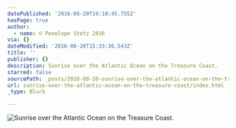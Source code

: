 ```yaml
---
datePublished: '2016-08-20T19:10:45.755Z'
hasPage: true
author:
  - name: © Penelope Stetz 2016
via: {}
dateModified: '2016-08-20T15:33:36.543Z'
title: ''
publisher: {}
description: Sunrise over the Atlantic Ocean on the Treasure Coast.
starred: false
sourcePath: _posts/2016-08-20-sunrise-over-the-atlantic-ocean-on-the-treasure-coast.md
url: sunrise-over-the-atlantic-ocean-on-the-treasure-coast/index.html
_type: Blurb

---
```

![Sunrise over the Atlantic Ocean on the Treasure Coast.](https://the-grid-user-content.s3-us-west-2.amazonaws.com/85c4de69-8876-4976-a6bc-2e2bd81563ca.jpg)